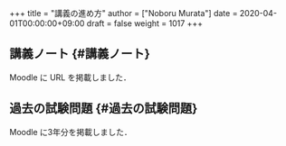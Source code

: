 +++
title = "講義の進め方"
author = ["Noboru Murata"]
date = 2020-04-01T00:00:00+09:00
draft = false
weight = 1017
+++

## 講義ノート {#講義ノート}

Moodle に URL を掲載しました．


## 過去の試験問題 {#過去の試験問題}

Moodle に3年分を掲載しました．